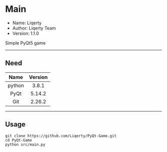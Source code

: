 # Main

 * Name: Liqerty
 * Author: Liqerty Team
 * Version: 1.1.0

Simple PyQt5 game

---

## Need

| Name | Version |
|:------:|:-------:|
| python | 3.8.1 |
| PyQt | 5.14.2 |
| Git | 2.26.2 |

---

## Usage

```
git clone https://github.com/Liqerty/PyQt-Game.git
cd PyQt-Game
python src/main.py
```
